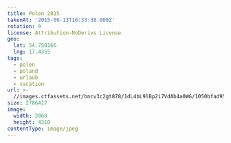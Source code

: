 ```yaml
---
title: Polen 2015
takenAt: '2015-09-13T16:33:38.000Z'
rotation: 0
license: Attribution-NoDerivs License
geo:
  lat: 54.750166
  lng: 17.4355
tags:
  - polen
  - poland
  - urlaub
  - vacation
url: >-
  //images.ctfassets.net/bncv3c2gt878/1dL4bL9lBp2i7VdAb4a0WG/1050bfad959fb8ecd668158c4962f2aa/polen-2015_25931799156_o
size: 2786417
image:
  width: 2868
  height: 4310
contentType: image/jpeg
---
```



